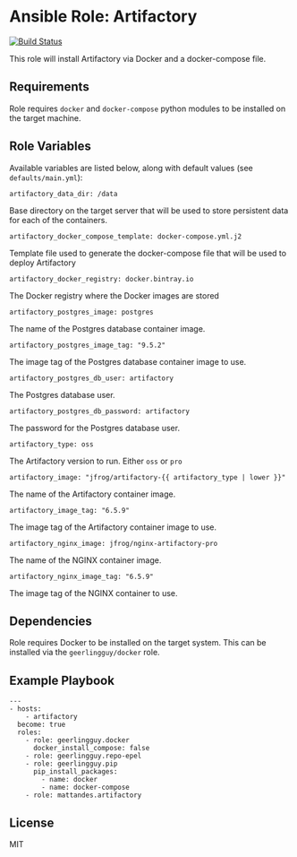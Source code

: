 Ansible Role: Artifactory
=========

[![Build Status](https://travis-ci.org/mattandes/ansible-role-artifactory.svg?branch=master)](https://travis-ci.org/mattandes/ansible-role-artifactory)

This role will install Artifactory via Docker and a docker-compose file.

Requirements
------------

Role requires `docker` and `docker-compose` python modules to be installed on the target machine.

Role Variables
--------------

Available variables are listed below, along with default values (see `defaults/main.yml`):

    artifactory_data_dir: /data

Base directory on the target server that will be used to store persistent data for each of the containers.

    artifactory_docker_compose_template: docker-compose.yml.j2

Template file used to generate the docker-compose file that will be used to deploy Artifactory

    artifactory_docker_registry: docker.bintray.io

The Docker registry where the Docker images are stored

    artifactory_postgres_image: postgres

The name of the Postgres database container image.

    artifactory_postgres_image_tag: "9.5.2"

The image tag of the Postgres database container image to use.

    artifactory_postgres_db_user: artifactory

The Postgres database user.

    artifactory_postgres_db_password: artifactory

The password for the Postgres database user.

    artifactory_type: oss

The Artifactory version to run. Either `oss` or `pro`

    artifactory_image: "jfrog/artifactory-{{ artifactory_type | lower }}"

The name of the Artifactory container image.

    artifactory_image_tag: "6.5.9"

The image tag of the Artifactory container image to use.

    artifactory_nginx_image: jfrog/nginx-artifactory-pro

The name of the NGINX container image.

    artifactory_nginx_image_tag: "6.5.9"

The image tag of the NGINX container to use.

Dependencies
------------

Role requires Docker to be installed on the target system. This can be installed via the `geerlingguy/docker` role.

Example Playbook
----------------

    ---
    - hosts:
        - artifactory
      become: true
      roles:
        - role: geerlingguy.docker
          docker_install_compose: false
        - role: geerlingguy.repo-epel
        - role: geerlingguy.pip
          pip_install_packages:
            - name: docker
            - name: docker-compose
        - role: mattandes.artifactory

License
-------

MIT
